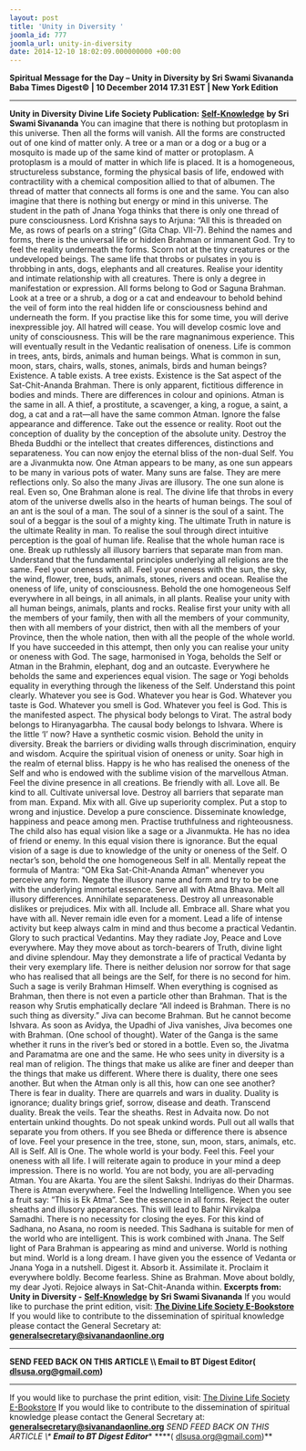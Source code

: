 ```yaml
---
layout: post
title: 'Unity in Diversity '
joomla_id: 777
joomla_url: unity-in-diversity
date: 2014-12-10 18:02:09.000000000 +00:00
---
```

**Spiritual Message for the Day – Unity in Diversity by Sri Swami Sivananda**
**Baba Times Digest© | 10 December 2014 17.31 EST | New York Edition**
* * *  
**Unity in Diversity**
**Divine Life Society Publication:** [**Self-Knowledge**](http://www.dlshq.org/download/selfknowledge.htm#_VPID_72) **by Sri Swami Sivananda**
You can imagine that there is nothing but protoplasm in this universe. Then all the forms will vanish. All the forms are constructed out of one kind of matter only. A tree or a man or a dog or a bug or a mosquito is made up of the same kind of matter or protoplasm. A protoplasm is a mould of matter in which life is placed. It is a homogeneous, structureless substance, forming the physical basis of life, endowed with contractility with a chemical composition allied to that of albumen. The thread of matter that connects all forms is one and the same. You can also imagine that there is nothing but energy or mind in this universe. The student in the path of Jnana Yoga thinks that there is only one thread of pure consciousness. Lord Krishna says to Arjuna: “All this is threaded on Me, as rows of pearls on a string” (Gita Chap. VII-7).
Behind the names and forms, there is the universal life or hidden Brahman or immanent God. Try to feel the reality underneath the forms. Scorn not at the tiny creatures or the undeveloped beings. The same life that throbs or pulsates in you is throbbing in ants, dogs, elephants and all creatures. Realise your identity and intimate relationship with all creatures. There is only a degree in manifestation or expression. All forms belong to God or Saguna Brahman. Look at a tree or a shrub, a dog or a cat and endeavour to behold behind the veil of form into the real hidden life or consciousness behind and underneath the form. If you practise like this for some time, you will derive inexpressible joy. All hatred will cease. You will develop cosmic love and unity of consciousness. This will be the rare magnanimous experience. This will eventually result in the Vedantic realisation of oneness.
Life is common in trees, ants, birds, animals and human beings. What is common in sun, moon, stars, chairs, walls, stones, animals, birds and human beings? Existence. A table exists. A tree exists. Existence is the Sat aspect of the Sat-Chit-Ananda Brahman.
There is only apparent, fictitious difference in bodies and minds. There are differences in colour and opinions. Atman is the same in all. A thief, a prostitute, a scavenger, a king, a rogue, a saint, a dog, a cat and a rat—all have the same common Atman. Ignore the false appearance and difference. Take out the essence or reality.
Root out the conception of duality by the conception of the absolute unity. Destroy the Bheda Buddhi or the intellect that creates differences, distinctions and separateness. You can now enjoy the eternal bliss of the non-dual Self. You are a Jivanmukta now.
One Atman appears to be many, as one sun appears to be many in various pots of water. Many suns are false. They are mere reflections only. So also the many Jivas are illusory. The one sun alone is real. Even so, One Brahman alone is real.
The divine life that throbs in every atom of the universe dwells also in the hearts of human beings. The soul of an ant is the soul of a man. The soul of a sinner is the soul of a saint. The soul of a beggar is the soul of a mighty king. The ultimate Truth in nature is the ultimate Reality in man. To realise the soul through direct intuitive perception is the goal of human life.
Realise that the whole human race is one. Break up ruthlessly all illusory barriers that separate man from man. Understand that the fundamental principles underlying all religions are the same.
Feel your oneness with all. Feel your oneness with the sun, the sky, the wind, flower, tree, buds, animals, stones, rivers and ocean. Realise the oneness of life, unity of consciousness. Behold the one homogeneous Self everywhere in all beings, in all animals, in all plants.
Realise your unity with all human beings, animals, plants and rocks. Realise first your unity with all the members of your family, then with all the members of your community, then with all members of your district, then with all the members of your Province, then the whole nation, then with all the people of the whole world. If you have succeeded in this attempt, then only you can realise your unity or oneness with God.
The sage, harmonised in Yoga, beholds the Self or Atman in the Brahmin, elephant, dog and an outcaste. Everywhere he beholds the same and experiences equal vision. The sage or Yogi beholds equality in everything through the likeness of the Self. Understand this point clearly.
Whatever you see is God. Whatever you hear is God. Whatever you taste is God. Whatever you smell is God. Whatever you feel is God. This is the manifested aspect. The physical body belongs to Virat. The astral body belongs to Hiranyagarbha. The causal body belongs to Ishvara. Where is the little ‘I’ now?
Have a synthetic cosmic vision. Behold the unity in diversity. Break the barriers or dividing walls through discrimination, enquiry and wisdom. Acquire the spiritual vision of oneness or unity. Soar high in the realm of eternal bliss. Happy is he who has realised the oneness of the Self and who is endowed with the sublime vision of the marvellous Atman.
Feel the divine presence in all creations. Be friendly with all. Love all. Be kind to all. Cultivate universal love. Destroy all barriers that separate man from man. Expand. Mix with all. Give up superiority complex. Put a stop to wrong and injustice. Develop a pure conscience. Disseminate knowledge, happiness and peace among men. Practise truthfulness and righteousness.
The child also has equal vision like a sage or a Jivanmukta. He has no idea of friend or enemy. In this equal vision there is ignorance. But the equal vision of a sage is due to knowledge of the unity or oneness of the Self.
O nectar’s son, behold the one homogeneous Self in all. Mentally repeat the formula of Mantra: “OM Eka Sat-Chit-Ananda Atman” whenever you perceive any form. Negate the illusory name and form and try to be one with the underlying immortal essence. Serve all with Atma Bhava. Melt all illusory differences. Annihilate separateness. Destroy all unreasonable dislikes or prejudices. Mix with all. Include all. Embrace all. Share what you have with all. Never remain idle even for a moment. Lead a life of intense activity but keep always calm in mind and thus become a practical Vedantin. Glory to such practical Vedantins. May they radiate Joy, Peace and Love everywhere. May they move about as torch-bearers of Truth, divine light and divine splendour. May they demonstrate a life of practical Vedanta by their very exemplary life.
There is neither delusion nor sorrow for that sage who has realised that all beings are the Self, for there is no second for him. Such a sage is verily Brahman Himself. When everything is cognised as Brahman, then there is not even a particle other than Brahman. That is the reason why Srutis emphatically declare “All indeed is Brahman. There is no such thing as diversity.”
Jiva can become Brahman. But he cannot become Ishvara. As soon as Avidya, the Upadhi of Jiva vanishes, Jiva becomes one with Brahman. (One school of thought).
Water of the Ganga is the same whether it runs in the river’s bed or stored in a bottle. Even so, the Jivatma and Paramatma are one and the same.
He who sees unity in diversity is a real man of religion. The things that make us alike are finer and deeper than the things that make us different.
Where there is duality, there one sees another. But when the Atman only is all this, how can one see another? There is fear in duality. There are quarrels and wars in duality. Duality is ignorance; duality brings grief, sorrow, disease and death. Transcend duality. Break the veils. Tear the sheaths. Rest in Advaita now.
Do not entertain unkind thoughts. Do not speak unkind words. Pull out all walls that separate you from others. If you see Bheda or difference there is absence of love. Feel your presence in the tree, stone, sun, moon, stars, animals, etc. All is Self. All is One. The whole world is your body. Feel this. Feel your oneness with all life.
I will reiterate again to produce in your mind a deep impression. There is no world. You are not body, you are all-pervading Atman. You are Akarta. You are the silent Sakshi. Indriyas do their Dharmas. There is Atman everywhere. Feel the Indwelling Intelligence. When you see a fruit say: “This is Ek Atma”. See the essence in all forms. Reject the outer sheaths and illusory appearances. This will lead to Bahir Nirvikalpa Samadhi. There is no necessity for closing the eyes. For this kind of Sadhana, no Asana, no room is needed. This Sadhana is suitable for men of the world who are intelligent. This is work combined with Jnana. The Self light of Para Brahman is appearing as mind and universe. World is nothing but mind. World is a long dream. I have given you the essence of Vedanta or Jnana Yoga in a nutshell. Digest it. Absorb it. Assimilate it. Proclaim it everywhere boldly. Become fearless. Shine as Brahman. Move about boldly, my dear Jyoti. Rejoice always in Sat-Chit-Ananda within.
**Excerpts from:**  **Unity in Diversity -** [**Self-Knowledge**](http://www.dlshq.org/download/selfknowledge.htm#_VPID_72) **by Sri Swami Sivananda**
If you would like to purchase the print edition, visit: **[The Divine Life Society E-Bookstore](http://www.dlshq.org/download/download.htm)**
If you would like to contribute to the dissemination of spiritual knowledge please contact the General Secretary at: [](mailto:%20%3Cscript%20type=%27text/javascript%27%3E%20%3C%21--%20var%20prefix%20=%20%27ma%27%20+%20%27il%27%20+%20%27to%27;%20var%20path%20=%20%27hr%27%20+%20%27ef%27%20+%20%27=%27;%20var%20addy57016%20=%20%27generalsecretary%27%20+%20%27@%27;%20addy57016%20=%20addy57016%20+%20%27sivanandaonline%27%20+%20%27.%27%20+%20%27org%27;%20document.write%28%27%3Ca%20%27%20+%20path%20+%20%27%5C%27%27%20+%20prefix%20+%20%27:%27%20+%20addy57016%20+%20%27%5C%27%3E%27%29;%20document.write%28addy57016%29;%20document.write%28%27%3C%5C/a%3E%27%29;%20//--%3E%5Cn%20%3C/script%3E%3Cscript%20type=%27text/javascript%27%3E%20%3C%21--%20document.write%28%27%3Cspan%20style=%5C%27display:%20none;%5C%27%3E%27%29;%20//--%3E%20%3C/script%3EThis%20email%20address%20is%20being%20protected%20from%20spambots.%20You%20need%20JavaScript%20enabled%20to%20view%20it.%20%3Cscript%20type=%27text/javascript%27%3E%20%3C%21--%20document.write%28%27%3C/%27%29;%20document.write%28%27span%3E%27%29;%20//--%3E%20%3C/script%3E?subject=Contribution%20to%20Dissemination%20of%20Spiritual%20Knowledge) **generalsecretary@sivanandaonline.org**
****
**SEND FEED BACK ON THIS ARTICLE \\\ Email to BT Digest Editor[](mailto:%20%3Cscript%20type=%27text/javascript%27%3E%20%3C%21--%20var%20prefix%20=%20%27ma%27%20+%20%27il%27%20+%20%27to%27;%20var%20path%20=%20%27hr%27%20+%20%27ef%27%20+%20%27=%27;%20var%20addy72654%20=%20%27dlsusa.org%27%20+%20%27@%27;%20addy72654%20=%20addy72654%20+%20%27gmail%27%20+%20%27.%27%20+%20%27com%27;%20document.write%28%27%3Ca%20%27%20+%20path%20+%20%27%5C%27%27%20+%20prefix%20+%20%27:%27%20+%20addy72654%20+%20%27%5C%27%3E%27%29;%20document.write%28addy72654%29;%20document.write%28%27%3C%5C/a%3E%27%29;%20//--%3E%5Cn%20%3C/script%3E%3Cscript%20type=%27text/javascript%27%3E%20%3C%21--%20document.write%28%27%3Cspan%20style=%5C%27display:%20none;%5C%27%3E%27%29;%20//--%3E%20%3C/script%3EThis%20email%20address%20is%20being%20protected%20from%20spambots.%20You%20need%20JavaScript%20enabled%20to%20view%20it.%20%3Cscript%20type=%27text/javascript%27%3E%20%3C%21--%20document.write%28%27%3C/%27%29;%20document.write%28%27span%3E%27%29;%20//--%3E%20%3C/script%3E?subject=DLS%20Posts)( [dlsusa.org@gmail.com](mailto:dlsusa.org@gmail.com))**
* * *
  
If you would like to purchase the print edition, visit: [The Divine Life Society E-Bookstore](http://www.dlshq.org/download/download.htm)
If you would like to contribute to the dissemination of spiritual knowledge please contact the General Secretary at: **[generalsecretary@sivanandaonline.org](mailto:generalsecretary@sivanandaonline.org)**
**SEND FEED BACK ON THIS ARTICLE \\\**  **Email to BT Digest Editor**** [](mailto:%20%3Cscript%20type=%27text/javascript%27%3E%20%3C%21--%20var%20prefix%20=%20%27ma%27%20+%20%27il%27%20+%20%27to%27;%20var%20path%20=%20%27hr%27%20+%20%27ef%27%20+%20%27=%27;%20var%20addy72654%20=%20%27dlsusa.org%27%20+%20%27@%27;%20addy72654%20=%20addy72654%20+%20%27gmail%27%20+%20%27.%27%20+%20%27com%27;%20document.write%28%27%3Ca%20%27%20+%20path%20+%20%27%5C%27%27%20+%20prefix%20+%20%27:%27%20+%20addy72654%20+%20%27%5C%27%3E%27%29;%20document.write%28addy72654%29;%20document.write%28%27%3C%5C/a%3E%27%29;%20//--%3E%5Cn%20%3C/script%3E%3Cscript%20type=%27text/javascript%27%3E%20%3C%21--%20document.write%28%27%3Cspan%20style=%5C%27display:%20none;%5C%27%3E%27%29;%20//--%3E%20%3C/script%3EThis%20email%20address%20is%20being%20protected%20from%20spambots.%20You%20need%20JavaScript%20enabled%20to%20view%20it.%20%3Cscript%20type=%27text/javascript%27%3E%20%3C%21--%20document.write%28%27%3C/%27%29;%20document.write%28%27span%3E%27%29;%20//--%3E%20%3C/script%3E?subject=DLS%20Posts)****( [dlsusa.org@gmail.com](mailto:dlsusa.org@gmail.com))**  
